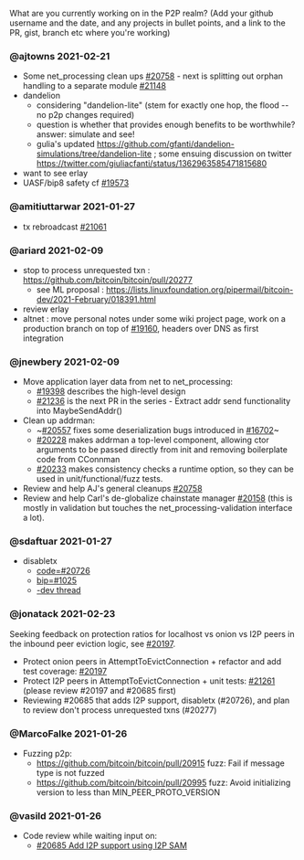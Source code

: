 What are you currently working on in the P2P realm? (Add your github username and the date, and any projects in bullet points, and a link to the PR, gist, branch etc where you're working)

### @ajtowns 2021-02-21

* Some net_processing clean ups [#20758](https://github.com/bitcoin/bitcoin/pull/20758) - next is splitting out orphan handling to a separate module [#21148](https://github.com/bitcoin/bitcoin/pull/21148)
* dandelion
  - considering "dandelion-lite" (stem for exactly one hop, the flood -- no p2p changes required)
  - question is whether that provides enough benefits to be worthwhile? answer: simulate and see!
  - gulia's updated https://github.com/gfanti/dandelion-simulations/tree/dandelion-lite ; some ensuing discussion on twitter https://twitter.com/giuliacfanti/status/1362963585471815680
* want to see erlay
* UASF/bip8 safety cf [#19573](https://github.com/bitcoin/pull/19573)

### @amitiuttarwar 2021-01-27

* tx rebroadcast [#21061](https://github.com/bitcoin/bitcoin/pull/21061)

### @ariard 2021-02-09

- stop to process unrequested txn : https://github.com/bitcoin/bitcoin/pull/20277
   - see ML proposal : https://lists.linuxfoundation.org/pipermail/bitcoin-dev/2021-February/018391.html
- review erlay
- altnet : move personal notes under some wiki project page, work on a production branch on top of [#19160](https://github.com/bitcoin/bitcoin/pull/19160), headers over DNS as first integration

### @jnewbery 2021-02-09

- Move application layer data from net to net_processing:
  - [#19398](https://github.com/bitcoin/bitcoin/issues/19398) describes the high-level design
  - [#21236](https://github.com/bitcoin/bitcoin/pull/21236) is the next PR in the series - Extract addr send functionality into MaybeSendAddr()
- Clean up addrman:
  - ~[#20557](https://github.com/bitcoin/bitcoin/pull/20557) fixes some deserialization bugs introduced in [#16702](https://github.com/bitcoin/bitcoin/pull/16702)~
  - [#20228](https://github.com/bitcoin/bitcoin/pull/20228) makes addrman a top-level component, allowing ctor arguments to be passed directly from init and removing boilerplate code from CConnman
  - [#20233](https://github.com/bitcoin/bitcoin/pull/20233) makes consistency checks a runtime option, so they can be used in unit/functional/fuzz tests.
- Review and help AJ's general cleanups [#20758](https://github.com/bitcoin/bitcoin/pull/20758)
- Review and help Carl's de-globalize chainstate manager [#20158](https://github.com/bitcoin/bitcoin/pull/20158) (this is mostly in validation but touches the net_processing-validation interface a lot).

### @sdaftuar 2021-01-27

* disabletx
  * [code=#20726](https://github.com/bitcoin/bitcoin/pull/20726)
  * [bip=#1025](https://github.com/bitcoin/bips/pull/1052)
  * [-dev thread](https://lists.linuxfoundation.org/pipermail/bitcoin-dev/2021-January/018340.html)

### @jonatack 2021-02-23

Seeking feedback on protection ratios for localhost vs onion vs I2P peers in the inbound peer eviction logic, see [#20197](https://github.com/bitcoin/bitcoin/pull/20197).
* Protect onion peers in AttemptToEvictConnection + refactor and add test coverage: [#20197](https://github.com/bitcoin/bitcoin/pull/20197)
* Protect I2P peers in AttemptToEvictConnection + unit tests: [#21261](https://github.com/bitcoin/bitcoin/pull/21261) (please review #20197 and #20685 first)
* Reviewing #20685 that adds I2P support, disabletx (#20726), and plan to review don't process unrequested txns (#20277)

### @MarcoFalke 2021-01-26

* Fuzzing p2p:
  * https://github.com/bitcoin/bitcoin/pull/20915  fuzz: Fail if message type is not fuzzed
  * https://github.com/bitcoin/bitcoin/pull/20995  fuzz: Avoid initializing version to less than MIN_PEER_PROTO_VERSION 

### @vasild 2021-01-26

* Code review while waiting input on:
  * [#20685 Add I2P support using I2P SAM](https://github.com/bitcoin/bitcoin/pull/20685)
